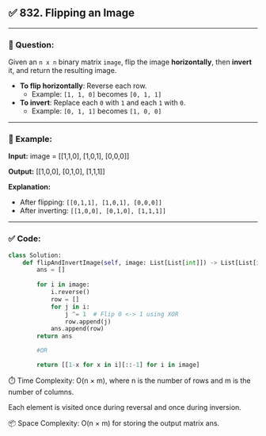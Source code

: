 ## ✅ 832. Flipping an Image

---

### 🧾 Question:
Given an `n x n` binary matrix `image`, flip the image **horizontally**, then **invert** it, and return the resulting image.

- **To flip horizontally**: Reverse each row.
  - Example: `[1, 1, 0]` becomes `[0, 1, 1]`
- **To invert**: Replace each `0` with `1` and each `1` with `0`.
  - Example: `[0, 1, 1]` becomes `[1, 0, 0]`

---

### 🔹 Example:

**Input:**
image = [[1,1,0],
[1,0,1],
[0,0,0]]

**Output:**
[[1,0,0],
[0,1,0],
[1,1,1]]


**Explanation:**
- After flipping: `[[0,1,1], [1,0,1], [0,0,0]]`
- After inverting: `[[1,0,0], [0,1,0], [1,1,1]]`

---

### ✅ Code:

```python
class Solution:
    def flipAndInvertImage(self, image: List[List[int]]) -> List[List[int]]:
        ans = []
        
        for i in image:
            i.reverse()
            row = []
            for j in i:
                j ^= 1  # Flip 0 <-> 1 using XOR
                row.append(j)
            ans.append(row)
        return ans

        #OR

        return [[1-x for x in i][::-1] for i in image]
```
⏱️ Time Complexity:
O(n × m), where n is the number of rows and m is the number of columns.

Each element is visited once during reversal and once during inversion.

📦 Space Complexity:
O(n × m) for storing the output matrix ans.

